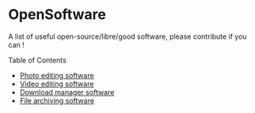 # OpenSoftware
A list of useful open-source/libre/good software, please contribute if you can !

<summary>Table of Contents</summary>

<ul>

  <li><a href="(PhotoEditors.md)">Photo editing software</a></li>
	<li><a href="(VideoEditors.md)">Video editing software</a></li>
	<li><a href="(DownloadManagers.md)">Download manager software</a></li>
	<li><a href="(FileArchivers.md)">File archiving software</a></li>

</ul>
</details>

